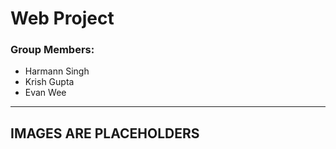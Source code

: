 # Web Project

###  Group Members:
- Harmann Singh
- Krish Gupta
- Evan Wee

---

## IMAGES ARE PLACEHOLDERS